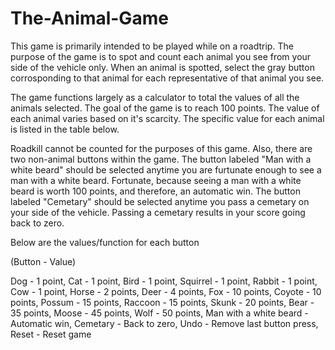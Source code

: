 # The-Animal-Game

This game is primarily intended to be played while on a roadtrip. The purpose of the game is to spot and count each animal you see from your side of the vehicle only. When an animal is spotted, select the gray button corrosponding to that animal for each representative of that animal you see.

The game functions largely as a calculator to total the values of all the animals selected. The goal of the game is to reach 100 points. The value of each animal varies based on it's scarcity. The specific value for each animal is listed in the table below.

Roadkill cannot be counted for the purposes of this game. Also, there are two non-animal buttons within the game. The button labeled "Man with a white beard" should be selected anytime you are furtunate enough to see a man with a white beard. Fortunate, because seeing a man with a white beard is worth 100 points, and therefore, an automatic win. The button labeled "Cemetary" should be selected anytime you pass a cemetary on your side of the vehicle. Passing a cemetary results in your score going back to zero.

Below are the values/function for each button

  (Button -	                    Value)

  Dog -	                        1 point,
  Cat -	                        1 point,
  Bird -	                      1 point,
  Squirrel -	                  1 point,
  Rabbit -	                    1 point,
  Cow -	                        1 point,
  Horse -	                      2 points,
  Deer -	                      4 points,
  Fox -	                        10 points,
  Coyote -	                    10 points,
  Possum -	                    15 points,
  Raccoon -	                    15 points,
  Skunk -	                      20 points,
  Bear -	                      35 points,
  Moose -	                      45 points,
  Wolf -	                      50 points,
  Man with a white beard -	    Automatic win,
  Cemetary -	                  Back to zero,
  Undo -	                      Remove last button press,
  Reset -	                      Reset game
  
